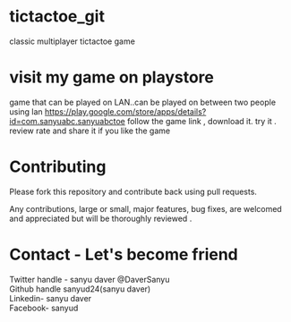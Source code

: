 # tictactoe_git
classic multiplayer  tictactoe game  
# visit my game on playstore
game that can be played on LAN..can be played on between two people using lan https://play.google.com/store/apps/details?id=com.sanyuabc.sanyuabctoe follow the game link , download it. try it . review rate and share it if you like the game
# Contributing
Please fork this repository and contribute back using pull requests.

Any contributions, large or small, major features, bug fixes, are welcomed and appreciated but will be thoroughly reviewed .
# Contact - Let's become friend
Twitter handle  - sanyu daver @DaverSanyu <br/>
Github handle sanyud24(sanyu daver)<br/>
Linkedin- sanyu daver<br/>
Facebook- sanyud<br/>



        
